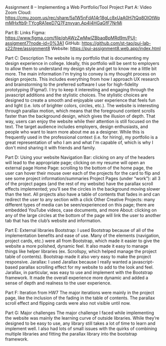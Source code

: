 Assignment 8 –  Implementing a Web Portfolio/Tool Project
Part A: Video
Zoom Cloud: https://cmu.zoom.us/rec/share/5a1W5nFdA14r18gLc8xUaA0H7tQq8OIOtWqmMHxftb9-TYcgRA1eeD7Q7Fznvyan.Ap4I4HGaGfF7NrMi

Part B: Links
Figma: https://www.figma.com/file/qhAWzZwMwIZBbaqBpMRd9m/PUI-assigment7?node-id=0%3A1
GitHub: ​​https://github.com/st-tao/pui-lab-s22/tree/assignment8
Website: https://pui-assignment8.web.app/index.html

Part C: Description
The website is my portfolio that is documenting my design experience in college. Ideally, this portfolio will be sent to employers to allow them to understand my design style and get to know me a little bit more. The main information I'm trying to convey is my thought process on design projects. This includes everything from how I approach UX research and brainstorming to the preferred software I use for high-fidelity prototyping (Figma!). I try to keep it interesting and engaging through the javascript additions and the stylistic choices. The stylistic choices are designed to create a smooth and enjoyable user experience that feels fun and light (i.e. lots of brighter colors, circles, etc.). The website is interesting through parallax motion, which means that the foreground content scrolls faster than the background design, which gives the illusion of depth. That way, users can enjoy the website while their attention is still focused on the text. The target audience includes employers, design enthusiasts, and people who want to learn more about me as a designer. While this is frequently used in the professional context (i.e. for hiring), my portfolio is a great representation of who I am and what I'm capable of, which is why I don't mind sharing it with friends and family. 

Part D: Using your website
Navigation Bar: clicking on any of the headers will lead to the appropriate page; clicking on my resume will open an external page
Home Page: scrolling to the bottom of the home page, the user can hover their mouse over each of the projects for the card to flip and see some project information/summaries
Project Pages (under “work”): all 3 of the project pages (and the rest of my website) have the parallax scroll effects implemented; you’ll see the circles in the background moving slower than the text. All projects also have a table of contents that fades in and can redirect the user to any section with a click
Other Creative Projects: many different types of media can be seen/experienced on this page; there are embedded YouTube videos, case documents, and more
About: clicking on any of the large circles at the bottom of the page will link the user to another tab that has the club’s website and information.

Part E: External libraries
Bootstrap: I used Bootstrap because of all of the implementation benefits and ease of use. Many of the elements (navigation, project cards, etc.) were all from Bootstrap, which made it easier to give the website a more polished, dynamic feel. It also made it easy to manage things like helper libraries (ex. Scrollspy, which helped manage the project table of contents). Bootstrap made it also very easy to make the project responsive.
Jarallax: I used Jarallax because I really wanted a javascript-based parallax scrolling effect for my website to add to the look and feel. Jarallax, in particular, was easy to use and implement with the Bootstrap framework. It made the overall experience more dynamic and added a sense of depth and realness to the user experience. 

Part F: Iteration from HW7
The major iterations were mainly in the project page, like the inclusion of the fading in the table of contents. The parallax scroll effect and flipping cards were also not visible until now. 

Part G: Major challenges
The major challenge I faced while implementing the website was mainly the learning curve of outside libraries. While they’re designed to be easy to use, any library still takes a lot of time to learn and implement well. I also had lots of small issues with the quirks of combining multiple libraries and fitting the parallax library into the bootstrap framework.
